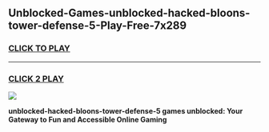 
## Unblocked-Games-unblocked-hacked-bloons-tower-defense-5-Play-Free-7x289
<h3>
<a href="https://premium76.site?title=unblocked-hacked-bloons-tower-defense-5&ref=20M">CLICK TO PLAY</a></h3>
<hr>

<h3>
<a href="https://premium76.site?title=unblocked-hacked-bloons-tower-defense-5&ref=20M">CLICK 2 PLAY</a>
  
</h3>

<a href="https://premium76.site?title=unblocked-hacked-bloons-tower-defense-5&ref=19M"><img src="https://clearcache.store/games.png"></a>


**unblocked-hacked-bloons-tower-defense-5 games unblocked: Your Gateway to Fun and Accessible Online Gaming**
